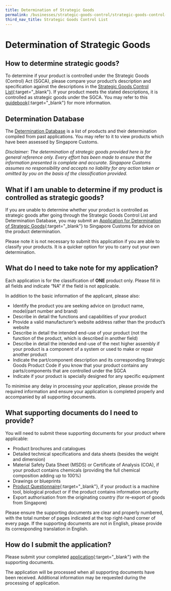 ```yaml
---
title: Determination of Strategic Goods
permalink: /businesses/strategic-goods-control/strategic-goods-control-list-2/determination-of-strategic-goods/
third_nav_title: Strategic Goods Control List
---
```

# Determination of Strategic Goods

## How to determine strategic goods?

To determine if your product is controlled under the Strategic Goods (Control) Act (SGCA), please compare your product’s description and specification against the descriptions in the  [Strategic Goods Control List](/businesses/strategic-goods-control/strategic-goods-control-list){:target="_blank"}. If your product meets the stated descriptions, it is controlled as strategic goods under the SGCA. You may refer to this  [guidebook](https://go.gov.sg/strategicgoods-guidebook){:target="_blank"} for more information.

## Determination Database

The  [Determination Database](https://go.gov.sg/strategic-goods-determination-database)  is a list of products and their determination compiled from past applications. You may refer to it to view products which have been assessed by Singapore Customs.

_Disclaimer:_ _The determination of strategic goods provided here is for general reference only. Every effort has been made to ensure that the information presented is complete and accurate._ _Singapore Customs assumes no responsibility and accepts no liability for any action taken or omitted by you on the basis of the classification provided._

## What if I am unable to determine if my product is controlled as strategic goods?

If you are unable to determine whether your product is controlled as strategic goods after going through the Strategic Goods Control List and Determination Database, you may submit an  [Application for Determination of Strategic Goods](https://form.gov.sg/5d78b89628467500121ef098){:target="_blank"} to Singapore Customs for advice on the product determination.

Please note it is not necessary to submit this application if you are able to classify your products. It is a quicker option for you to carry out your own determination.

## What do I need to take note for my application?

Each application is for the classification of  **ONE**  product only. Please fill in all fields and indicate “NA” if the field is not applicable.

In addition to the basic information of the applicant, please also:

-   Identify the product you are seeking advice on (product name, model/part number and brand)
-   Describe in detail the functions and capabilities of your product
-   Provide a valid manufacturer’s website address rather than the product’s website
-   Describe in detail the intended end-use of your product (not the function of the product, which is described in another field)
-   Describe in detail the intended end-use of the next higher assembly if your product is a component of a system or used to make or repair another product
-   Indicate the part/component description and its corresponding Strategic Goods Product Code if you know that your product contains any parts/components that are controlled under the SGCA
-   Indicate if your product is specially designed for any specific equipment

To minimise any delay in processing your application, please provide the required information and ensure your application is completed properly and accompanied by all supporting documents.

## What supporting documents do I need to provide?

You will need to submit these supporting documents for your product where applicable:

-   Product brochures and catalogues
-   Detailed technical specifications and data sheets (besides the weight and dimension)
-   Material Safety Data Sheet (MSDS) or Certificate of Analysis (COA), if your product contains chemicals (providing the full chemical composition adding up to 100%)
-   Drawings or blueprints
-   [Product Questionnaire](/eservices/customs-forms-and-service-links){:target="_blank"}, if your product is a machine tool, biological product or if the product contains information security
-   Export authorisation from the originating country (for re-export of goods from Singapore)

Please ensure the supporting documents are clear and properly numbered, with the total number of pages indicated at the top right-hand corner of every page. If the supporting documents are not in English, please provide its corresponding translation in English.

## How do I submit the application?

Please submit your completed  [application](https://form.gov.sg/5d78b89628467500121ef098){:target="_blank"}  with the supporting documents.

The application will be processed when all supporting documents have been received. Additional information may be requested during the processing of application.